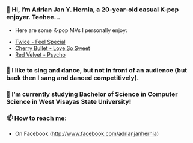### 👋 Hi, I’m Adrian Jan Y. Hernia, a 20-year-old casual K-pop enjoyer. Teehee...
- Here are some K-pop MVs I personally enjoy:
* [Twice - Feel Special](https://www.youtube.com/watch?v=3ymwOvzhwHs)
* [Cherry Bullet - Love So Sweet](https://www.youtube.com/watch?v=9OZPwJdl_4w)
* [Red Velvet - Psycho](https://www.youtube.com/watch?v=uR8Mrt1IpXg)

### 👀 I like to sing and dance, but not in front of an audience (but back then I sang and danced competitively).

### 🌱 I’m currently studying Bachelor of Science in Computer Science in West Visayas State University!

### 📫 How to reach me:
- On Facebook (http://www.facebook.com/adrianjanhernia)

<!---
adrianhernia/adrianhernia is a ✨ special ✨ repository because its `README.md` (this file) appears on your GitHub profile.
You can click the Preview link to take a look at your changes.
--->
